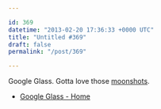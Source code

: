 ```yaml
---

id: 369
datetime: "2013-02-20 17:36:33 +0000 UTC"
title: "Untitled #369"
draft: false
permalink: "/post/369"

---
```


Google Glass. Gotta love those [moonshots](https://plus.google.com/+google/posts/eTHgKXd55SG). 

 
 * [Google Glass - Home](http://www.google.com/glass/start/)


